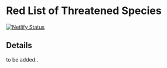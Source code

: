 # Red List of Threatened Species

[![Netlify Status](https://api.netlify.com/api/v1/badges/441ff614-29ad-4643-b73b-286106d9c284/deploy-status)](https://app.netlify.com/sites/red-list-rr/deploys)

## Details

to be added..
